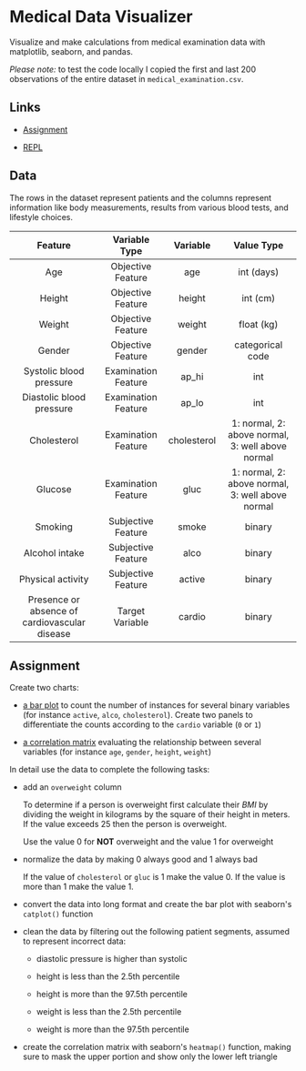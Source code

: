 # Medical Data Visualizer

Visualize and make calculations from medical examination data with matplotlib, seaborn, and pandas.

_Please note:_ to test the code locally I copied the first and last 200 observations of the entire dataset in `medical_examination.csv`.

## Links

- [Assignment](https://www.freecodecamp.org/learn/data-analysis-with-python/data-analysis-with-python-projects/medical-data-visualizer)

- [REPL](https://replit.com/@borntofrappe/boilerplate-medical-data-visualizer)

## Data

The rows in the dataset represent patients and the columns represent information like body measurements, results from various blood tests, and lifestyle choices.

|                    Feature                    |    Variable Type    |  Variable   |                    Value Type                    |
| :-------------------------------------------: | :-----------------: | :---------: | :----------------------------------------------: |
|                      Age                      |  Objective Feature  |     age     |                    int (days)                    |
|                    Height                     |  Objective Feature  |   height    |                     int (cm)                     |
|                    Weight                     |  Objective Feature  |   weight    |                    float (kg)                    |
|                    Gender                     |  Objective Feature  |   gender    |                 categorical code                 |
|            Systolic blood pressure            | Examination Feature |    ap_hi    |                       int                        |
|           Diastolic blood pressure            | Examination Feature |    ap_lo    |                       int                        |
|                  Cholesterol                  | Examination Feature | cholesterol | 1: normal, 2: above normal, 3: well above normal |
|                    Glucose                    | Examination Feature |    gluc     | 1: normal, 2: above normal, 3: well above normal |
|                    Smoking                    | Subjective Feature  |    smoke    |                      binary                      |
|                Alcohol intake                 | Subjective Feature  |    alco     |                      binary                      |
|               Physical activity               | Subjective Feature  |   active    |                      binary                      |
| Presence or absence of cardiovascular disease |   Target Variable   |   cardio    |                      binary                      |

## Assignment

Create two charts:

- [a bar plot](https://replit.com/@freecodecamp/boilerplate-medical-data-visualizer#examples/Figure_1.png) to count the number of instances for several binary variables (for instance `active`, `alco`, `cholesterol`). Create two panels to differentiate the counts according to the `cardio` variable (`0` or `1`)

- [a correlation matrix](https://replit.com/@freecodecamp/boilerplate-medical-data-visualizer#examples/Figure_2.png) evaluating the relationship between several variables (for instance `age`, `gender`, `height`, `weight`)

In detail use the data to complete the following tasks:

- add an `overweight` column

  To determine if a person is overweight first calculate their _BMI_ by dividing the weight in kilograms by the square of their height in meters. If the value exceeds 25 then the person is overweight.

  Use the value 0 for **NOT** overweight and the value 1 for overweight

- normalize the data by making 0 always good and 1 always bad

  If the value of `cholesterol` or `gluc` is 1 make the value 0. If the value is more than 1 make the value 1.

- convert the data into long format and create the bar plot with seaborn's `catplot()` function

- clean the data by filtering out the following patient segments, assumed to represent incorrect data:

  - diastolic pressure is higher than systolic

  - height is less than the 2.5th percentile

  - height is more than the 97.5th percentile

  - weight is less than the 2.5th percentile

  - weight is more than the 97.5th percentile

- create the correlation matrix with seaborn's `heatmap()` function, making sure to mask the upper portion and show only the lower left triangle

<!-- ## Solution -->
